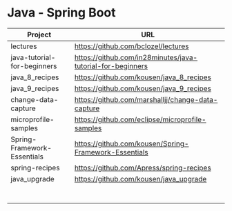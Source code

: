 # Java - Spring Boot

|Project|                          URL                                                             |
|-------|------------------------------------------------------------------------------------------|
|lectures|https://github.com/bclozel/lectures|
|java-tutorial-for-beginners|https://github.com/in28minutes/java-tutorial-for-beginners|
|java_8_recipes|https://github.com/kousen/java_8_recipes|
|java_9_recipes|https://github.com/kousen/java_9_recipes|
|change-data-capture|https://github.com/marshalljj/change-data-capture|
|microprofile-samples|https://github.com/eclipse/microprofile-samples|
|Spring-Framework-Essentials|https://github.com/kousen/Spring-Framework-Essentials|
|spring-recipes|https://github.com/Apress/spring-recipes|
|java_upgrade|https://github.com/kousen/java_upgrade|
|||
|||
|||
|||
|||
|||
|||











